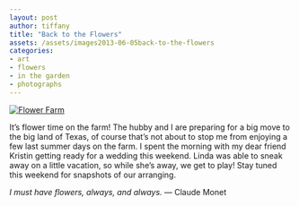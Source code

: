 ```yaml
---
layout: post
author: tiffany
title: "Back to the Flowers"
assets: /assets/images2013-06-05back-to-the-flowers
categories: 
- art
- flowers
- in the garden
- photographs
---
```


[![Flower Farm](jekyll_uploads/2013/05/Me-575x805.jpg)](http://www.sweetpeonies.com/2013/06/back-to-the-flowers/me-2/)

It’s flower time on the farm! The hubby and I are preparing for a big move to the big land of Texas, of course that’s not about to stop me from enjoying a few last summer days on the farm. I spent the morning with my dear friend Kristin getting ready for a wedding this weekend. Linda was able to sneak away on a little vacation, so while she’s away, we get to play! Stay tuned this weekend for snapshots of our arranging.

_I must have flowers, always, and always._ ― Claude Monet